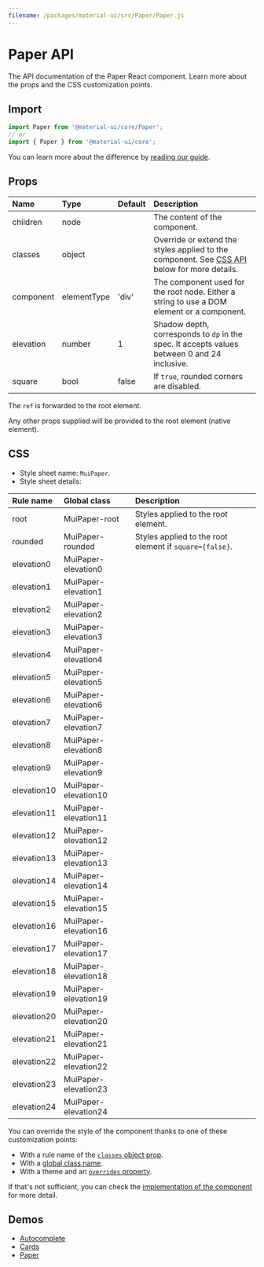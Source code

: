 ```yaml
---
filename: /packages/material-ui/src/Paper/Paper.js
---
```


<!--- This documentation is automatically generated, do not try to edit it. -->

# Paper API

<p class="description">The API documentation of the Paper React component. Learn more about the props and the CSS customization points.</p>

## Import

```js
import Paper from '@material-ui/core/Paper';
// or
import { Paper } from '@material-ui/core';
```

You can learn more about the difference by [reading our guide](/guides/minimizing-bundle-size/).



## Props

| Name | Type | Default | Description |
|:-----|:-----|:--------|:------------|
| <span class="prop-name">children</span> | <span class="prop-type">node</span> |  | The content of the component. |
| <span class="prop-name">classes</span> | <span class="prop-type">object</span> |  | Override or extend the styles applied to the component. See [CSS API](#css) below for more details. |
| <span class="prop-name">component</span> | <span class="prop-type">elementType</span> | <span class="prop-default">'div'</span> | The component used for the root node. Either a string to use a DOM element or a component. |
| <span class="prop-name">elevation</span> | <span class="prop-type">number</span> | <span class="prop-default">1</span> | Shadow depth, corresponds to `dp` in the spec. It accepts values between 0 and 24 inclusive. |
| <span class="prop-name">square</span> | <span class="prop-type">bool</span> | <span class="prop-default">false</span> | If `true`, rounded corners are disabled. |

The `ref` is forwarded to the root element.

Any other props supplied will be provided to the root element (native element).

## CSS

- Style sheet name: `MuiPaper`.
- Style sheet details:

| Rule name | Global class | Description |
|:-----|:-------------|:------------|
| <span class="prop-name">root</span> | <span class="prop-name">MuiPaper-root</span> | Styles applied to the root element.
| <span class="prop-name">rounded</span> | <span class="prop-name">MuiPaper-rounded</span> | Styles applied to the root element if `square={false}`.
| <span class="prop-name">elevation0</span> | <span class="prop-name">MuiPaper-elevation0</span> | 
| <span class="prop-name">elevation1</span> | <span class="prop-name">MuiPaper-elevation1</span> | 
| <span class="prop-name">elevation2</span> | <span class="prop-name">MuiPaper-elevation2</span> | 
| <span class="prop-name">elevation3</span> | <span class="prop-name">MuiPaper-elevation3</span> | 
| <span class="prop-name">elevation4</span> | <span class="prop-name">MuiPaper-elevation4</span> | 
| <span class="prop-name">elevation5</span> | <span class="prop-name">MuiPaper-elevation5</span> | 
| <span class="prop-name">elevation6</span> | <span class="prop-name">MuiPaper-elevation6</span> | 
| <span class="prop-name">elevation7</span> | <span class="prop-name">MuiPaper-elevation7</span> | 
| <span class="prop-name">elevation8</span> | <span class="prop-name">MuiPaper-elevation8</span> | 
| <span class="prop-name">elevation9</span> | <span class="prop-name">MuiPaper-elevation9</span> | 
| <span class="prop-name">elevation10</span> | <span class="prop-name">MuiPaper-elevation10</span> | 
| <span class="prop-name">elevation11</span> | <span class="prop-name">MuiPaper-elevation11</span> | 
| <span class="prop-name">elevation12</span> | <span class="prop-name">MuiPaper-elevation12</span> | 
| <span class="prop-name">elevation13</span> | <span class="prop-name">MuiPaper-elevation13</span> | 
| <span class="prop-name">elevation14</span> | <span class="prop-name">MuiPaper-elevation14</span> | 
| <span class="prop-name">elevation15</span> | <span class="prop-name">MuiPaper-elevation15</span> | 
| <span class="prop-name">elevation16</span> | <span class="prop-name">MuiPaper-elevation16</span> | 
| <span class="prop-name">elevation17</span> | <span class="prop-name">MuiPaper-elevation17</span> | 
| <span class="prop-name">elevation18</span> | <span class="prop-name">MuiPaper-elevation18</span> | 
| <span class="prop-name">elevation19</span> | <span class="prop-name">MuiPaper-elevation19</span> | 
| <span class="prop-name">elevation20</span> | <span class="prop-name">MuiPaper-elevation20</span> | 
| <span class="prop-name">elevation21</span> | <span class="prop-name">MuiPaper-elevation21</span> | 
| <span class="prop-name">elevation22</span> | <span class="prop-name">MuiPaper-elevation22</span> | 
| <span class="prop-name">elevation23</span> | <span class="prop-name">MuiPaper-elevation23</span> | 
| <span class="prop-name">elevation24</span> | <span class="prop-name">MuiPaper-elevation24</span> | 

You can override the style of the component thanks to one of these customization points:

- With a rule name of the [`classes` object prop](/customization/components/#overriding-styles-with-classes).
- With a [global class name](/customization/components/#overriding-styles-with-global-class-names).
- With a theme and an [`overrides` property](/customization/globals/#css).

If that's not sufficient, you can check the [implementation of the component](https://github.com/mui-org/material-ui/blob/master/packages/material-ui/src/Paper/Paper.js) for more detail.

## Demos

- [Autocomplete](/components/autocomplete/)
- [Cards](/components/cards/)
- [Paper](/components/paper/)


